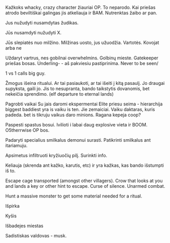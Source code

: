 Kažkoks whacky, crazy character žiauriai OP. To neparodo. Kai priešas atrodo beviltiškai galingas jis atkeliauja ir BAM. Nutrenktas žaibo ar pan.

Jus nužudyti nusamdytas žudikas.

Jūs nusamdyti nužudyti X.

Jūs slepiatės nuo milžino. Milžinas uosto, jus užuodžia. Vartotės. Kovojat arba ne

Uždaryt vartrus, nes gobilnai overwhelmins. Golbinų mieste. Gatekeeper priešas bosas. Underling- - aš pakviesiu pastiprinima. Never to be seen/

1 vs 1 calls big guy.

Žmogus išeina ritualui. Ar tai pasiaukoti, ar tai išeiti į kitą pasaulį. Jo draugai supyksta, gaili jo. Jis to nesupranta, bando taikstytis dovanomis, bet nekeičia sprendimo. (elf departure to eternal lands)

Pagrobti vaikai
Su jais daromi ekspermentai
Elite priesu seima - hierarchija biggest baddiest yra is vaiku is ten. Jie zemaiciai.
Vaiku daktaras, kuris padeda. bet is tikruju vaikus daro minions.
Ragana kepeja coop?

Paspesti spastus bosui. Ivilioti i labai daug explosive vieta ir BOOM. O5therrwise OP bos.


Padaryti specialius smilkalus demonui surasti. Patikrinti smilkalus ant itariamuju.

Apsimetus infiltruoti kryžiuočių pilį. Surinkti info.

Keliauja (skrenda ant kažko, karutis, etc) ir yra kažkas, kas bando išstumpti iš to.

Escape cage transported (amongst other villagers). Crow that looks at you and lands a key or other hint to escape. Curse of silence. Unarmed combat.

Hunt a massive monster to get some material needed for a ritual.

Išpirka

Kyšis

Išbadejes miestas

Sadistiskas valdovas - musk.